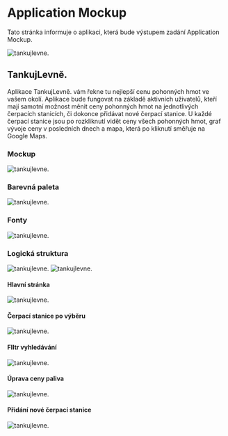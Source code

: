 # Application Mockup
Tato stránka informuje o aplikaci, která bude výstupem zadání Application Mockup.

![tankujlevne.](https://github.com/pslib-cz/2021l4web-app-mockup-vanaondrej/blob/main/docs/images/tankujlevne.jpg)

## TankujLevně.

Aplikace TankujLevně. vám řekne tu nejlepší cenu pohonných hmot ve vašem okolí. Aplikace bude fungovat na základě aktivních uživatelů, kteří mají samotní možnost měnit ceny pohonných hmot na jednotlivých čerpacích stanicích, či dokonce přidávat nové čerpací stanice.
U každé čerpací stanice jsou po rozkliknutí vidět ceny všech pohonných hmot, graf vývoje ceny v posledních dnech a mapa, která po kliknutí směřuje na Google Maps.
### Mockup
![tankujlevne.](https://github.com/pslib-cz/2021l4web-app-mockup-vanaondrej/blob/main/docs/manual/mockup.jpg)
### Barevná paleta
![tankujlevne.](https://github.com/pslib-cz/2021l4web-app-mockup-vanaondrej/blob/main/docs/manual/barevná%20paleta.jpg)
### Fonty
![tankujlevne.](https://github.com/pslib-cz/2021l4web-app-mockup-vanaondrej/blob/main/docs/manual/fonty.jpg)
### Logická struktura
![tankujlevne.](https://github.com/pslib-cz/2021l4web-app-mockup-vanaondrej/blob/main/docs/manual/logická%20stránka%20a%20struktura_1.jpg)
![tankujlevne.](https://github.com/pslib-cz/2021l4web-app-mockup-vanaondrej/blob/main/docs/manual/logická%20stránka%20a%20struktura_2.jpg)
#### Hlavní stránka
![tankujlevne.](https://github.com/pslib-cz/2021l4web-app-mockup-vanaondrej/blob/main/docs/manual/hlavn%C3%AD%20stránka.jpg)
#### Čerpací stanice po výběru
![tankujlevne.](https://github.com/pslib-cz/2021l4web-app-mockup-vanaondrej/blob/main/docs/manual/čerpac%C3%AD%20stanice%20po%20výběru.jpg)
#### FIltr vyhledávání
![tankujlevne.](https://github.com/pslib-cz/2021l4web-app-mockup-vanaondrej/blob/main/docs/manual/filtry.jpg)
#### Úprava ceny paliva
![tankujlevne.](https://github.com/pslib-cz/2021l4web-app-mockup-vanaondrej/blob/main/docs/manual/úprava%20ceny%20paliva.jpg)
#### Přidání nové čerpací stanice
![tankujlevne.](https://github.com/pslib-cz/2021l4web-app-mockup-vanaondrej/blob/main/docs/manual/úprava%20ceny%20paliva%20–%201.jpg)

